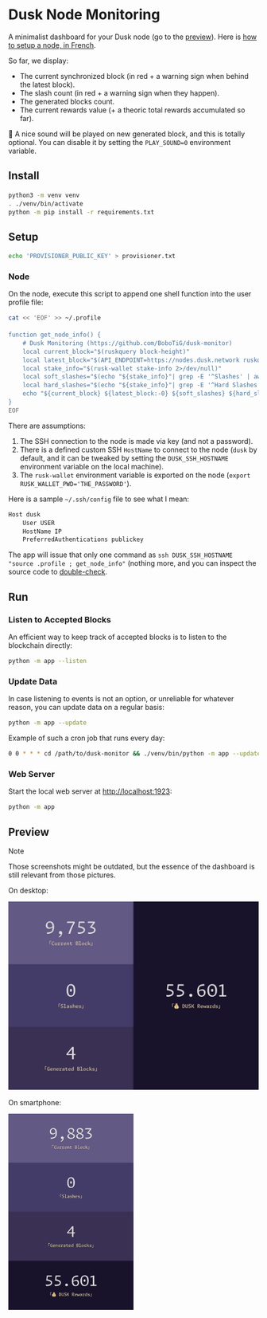 # Dusk Node Monitoring

A minimalist dashboard for your Dusk node (go to the [preview](#preview)). Here is [how to setup a node, in French](https://www.tiger-222.fr/luma/blockchain/node-dusk.html).

So far, we display:
- The current synchronized block (in red + a warning sign when behind the latest block).
- The slash count (in red + a warning sign when they happen).
- The generated blocks count.
- The current rewards value (+ a theoric total rewards accumulated so far).

🔔 A nice sound will be played on new generated block, and this is totally optional. You can disable it by setting the `PLAY_SOUND=0` environment variable.

## Install

```bash
python3 -m venv venv
. ./venv/bin/activate
python -m pip install -r requirements.txt
```

## Setup

```bash
echo 'PROVISIONER_PUBLIC_KEY' > provisioner.txt
```

### Node

On the node, execute this script to append one shell function into the user profile file:

```bash
cat << 'EOF' >> ~/.profile

function get_node_info() {
    # Dusk Monitoring (https://github.com/BoboTiG/dusk-monitor)
    local current_block="$(ruskquery block-height)"
    local latest_block="$(API_ENDPOINT=https://nodes.dusk.network ruskquery block-height)"
    local stake_info="$(rusk-wallet stake-info 2>/dev/null)"
    local soft_slashes="$(echo "${stake_info}"| grep -E '^Slashes' | awk '{print $2}')"
    local hard_slashes="$(echo "${stake_info}"| grep -E '^Hard Slashes' | awk '{print $3}')"
    echo "${current_block} ${latest_block:-0} ${soft_slashes} ${hard_slashes}"
}
EOF
```

There are assumptions:
1. The SSH connection to the node is made via key (and not a password).
2. There is a defined custom SSH `HostName` to connect to the node (`dusk` by default, and it can be tweaked by setting the `DUSK_SSH_HOSTNAME` environment variable on the local machine).
3. The `rusk-wallet` environment variable is exported on the node (`export RUSK_WALLET_PWD='THE_PASSWORD'`).

Here is a sample `~/.ssh/config` file to see what I mean:

```bash
Host dusk
    User USER
    HostName IP
    PreferredAuthentications publickey
```

The app will issue that only one command as `ssh DUSK_SSH_HOSTNAME "source .profile ; get_node_info"` (nothing more, and you can inspect the source code to [double-check](https://github.com/search?q=repo:BoboTiG/dusk-monitor%20CMD_GET_NODE_INFO&type=code).

## Run

### Listen to Accepted Blocks

An efficient way to keep track of accepted blocks is to listen to the blockchain directly:

```bash
python -m app --listen
```

### Update Data

In case listening to events is not an option, or unreliable for whatever reason, you can update data on a regular basis:

```bash
python -m app --update
```

Example of such a cron job that runs every day:

```bash
0 0 * * * cd /path/to/dusk-monitor && ./venv/bin/python -m app --update
```

### Web Server

Start the local web server at [http://localhost:1923](http://localhost:1923):

```bash
python -m app
```

## Preview

> [!NOTE]
> Those screenshots might be outdated, but the essence of the dashboard is still relevant from those pictures.

On desktop:

![Preview on a large screen](./screenshots/dusk-monitoring-large-screen.png)

On smartphone:

<img src="./screenshots/dusk-monitoring-small-screen.png" width="50%"/>
